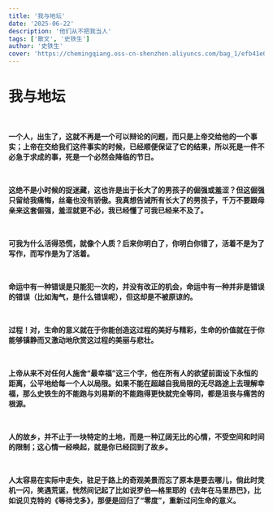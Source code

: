 ```yaml
---
title: '我与地坛'
date: '2025-06-22'
description: '他们从不把我当人'
tags: ['散文', '史铁生']
author: '史铁生'
cover: 'https://chemingqiang.oss-cn-shenzhen.aliyuncs.com/bag_1/efb41e0eabbe2b1d022374cea043902e.jpg'
---
```


# 我与地坛

</br>

**一个人，出生了，这就不再是一个可以辩论的问题，而只是上帝交给他的一个事实；上帝在交给我们这件事实的时候，已经顺便保证了它的结果，所以死是一件不必急于求成的事，死是一个必然会降临的节日。**

</br>

**这绝不是小时候的捉迷藏，这也许是出于长大了的男孩子的倔强或羞涩？但这倔强只留给我痛悔，丝毫也没有骄傲。我真想告诫所有长大了的男孩子，千万不要跟母亲来这套倔强，羞涩就更不必，我已经懂了可我已经来不及了。**

</br>

**可我为什么活得恐慌，就像个人质？后来你明白了，你明白你错了，活着不是为了写作，而写作是为了活着。**

</br>

**命运中有一种错误是只能犯一次的，并没有改正的机会，命运中有一种并非是错误的错误（比如淘气，是什么错误呢），但这却是不被原谅的。**

</br>

**过程！对，生命的意义就在于你能创造这过程的美好与精彩，生命的价值就在于你能够镇静而又激动地欣赏这过程的美丽与悲壮。**

</br>

**上帝从来不对任何人施舍“最幸福”这三个字，他在所有人的欲望前面设下永恒的距离，公平地给每一个人以局限。如果不能在超越自我局限的无尽路途上去理解幸福，那么史铁生的不能跑与刘易斯的不能跑得更快就完全等同，都是沮丧与痛苦的根源。**

</br>

**人的故乡，并不止于一块特定的土地，而是一种辽阔无比的心情，不受空间和时间的限制；这心情一经唤起，就是你已经回到了故乡。**

</br>

**人太容易在实际中走失，驻足于路上的奇观美景而忘了原本是要去哪儿，倘此时灵机一闪，笑遇荒诞，恍然间记起了比如说罗伯—格里耶的《去年在马里昂巴》，比如说贝克特的《等待戈多》，那便是回归了“零度”，重新过问生命的意义。**
</br></br></br></br>
